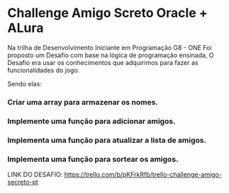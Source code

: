 # Challenge Amigo Screto Oracle + ALura

Na trilha de Desenvolvimento Iniciante em Programação G8 - ONE 
Foi proposto um Desafio com base na lógica de programação ensinada, O Desafio era usar os conhecimentos que adquirimos para fazer as funcionalidades do jogo.

Sendo elas:

### Criar uma array para armazenar os nomes.
### Implemente uma função para adicionar amigos.
### Implementa uma função para atualizar a lista de amigos.
### Implementa uma função para sortear os amigos.

LINK DO DESAFIO: https://trello.com/b/pKFrkRfb/trello-challenge-amigo-secreto-pt
